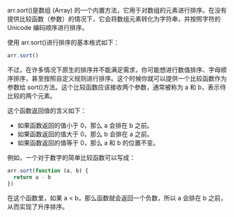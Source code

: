 arr.sort()是数组 (Array) 的一个内置方法，它用于对数组的元素进行排序。在没有提供比较函数（参数）的情况下，它会将数组元素转化为字符串，并按照字符的 Unicode 编码顺序进行排序。

使用 arr.sort()进行排序的基本格式如下：

```js
arr.sort()
```

不过，在许多情况下原生的排序并不能满足需求，你可能想进行数值排序、字母顺序排序，甚至按照自定义规则进行排序。这个时候你就可以提供一个比较函数作为参数给 sort()方法。这个比较函数应该接收两个参数，通常被称为 a 和 b，表示待比较的两个元素。

这个函数返回值的含义如下：

- 如果函数返回的值小于 0，那么 a 会排在 b 之前。
- 如果函数返回的值大于 0，那么 b 会排在 a 之前。
- 如果函数返回的值等于 0，那么 a 和 b 的位置不变。

例如，一个对于数字的简单比较函数可以写成：

```js
arr.sort(function (a, b) {
  return a - b
})
```

在这个函数里，如果 a < b，那么函数就会返回一个负数，所以 a 会排在 b 之前，从而实现了升序排序。

